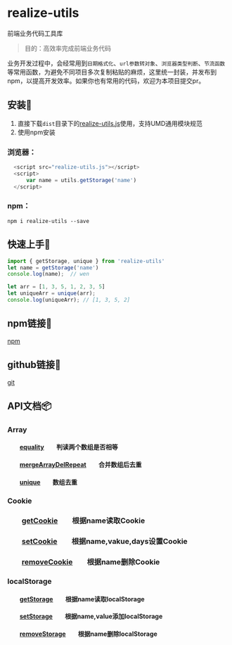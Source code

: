 # realize-utils

前端业务代码工具库

> 目的：高效率完成前端业务代码

业务开发过程中，会经常用到`日期格式化`、`url参数转对象`、`浏览器类型判断`、`节流函数`等常用函数，为避免不同项目多次复制粘贴的麻烦，这里统一封装，并发布到npm，以提高开发效率。如果你也有常用的代码，欢迎为本项目提交pr。

## 安装:wrench:
1. 直接下载`dist`目录下的[realize-utils.js](https://github.com/wenreq/realize-utils/blob/master/dist/realize-utils.js)使用，支持UMD通用模块规范
2. 使用npm安装

### 浏览器：
```js
  <script src="realize-utils.js"></script>
  <script>
      var name = utils.getStorage('name')
  </script>
```

### npm：
``` shell
npm i realize-utils --save
```

## 快速上手:key:

```js
import { getStorage, unique } from 'realize-utils'
let name = getStorage('name')
console.log(name);  // wen

let arr = [1, 3, 5, 1, 2, 3, 5]
let uniqueArr = unique(arr);
console.log(uniqueArr); // [1, 3, 5, 2]
```

## npm链接:link:
[npm](https://www.npmjs.com/package/realize-utils)

## github链接:link:
[git](https://github.com/wenreq/realize-utils)


## API文档:package:

### Array
#### &emsp;&emsp;[equality](https://github.com/wenreq/realize-utils/blob/master/src/array/equality.js)&emsp;&emsp;判读两个数组是否相等
#### &emsp;&emsp;[mergeArrayDelRepeat](https://github.com/wenreq/realize-utils/blob/master/src/array/mergeArrayDelRepeat.js)&emsp;&emsp;合并数组后去重
#### &emsp;&emsp;[unique](https://github.com/wenreq/realize-utils/blob/master/src/array/unique.js)&emsp;&emsp;数组去重

### Cookie
### &emsp;&emsp;[getCookie](https://github.com/wenreq/realize-utils/blob/master/src/cookie/getCookie.js)&emsp;&emsp;根据name读取Cookie
### &emsp;&emsp;[setCookie](https://github.com/wenreq/realize-utils/blob/master/src/cookie/setCookie.js)&emsp;&emsp;根据name,vakue,days设置Cookie
### &emsp;&emsp;[removeCookie](https://github.com/wenreq/realize-utils/blob/master/src/cookie/removeCookie.js)&emsp;&emsp;根据name删除Cookie

### localStorage
#### &emsp;&emsp;[getStorage](https://github.com/wenreq/realize-utils/blob/master/src/storage/index.js)&emsp;&emsp;根据name读取localStorage
#### &emsp;&emsp;[setStorage](https://github.com/wenreq/realize-utils/blob/master/src/storage/index.js)&emsp;&emsp;根据name,value添加localStorage
#### &emsp;&emsp;[removeStorage](https://github.com/wenreq/realize-utils/blob/master/src/storage/index.js)&emsp;&emsp;根据name删除localStorage